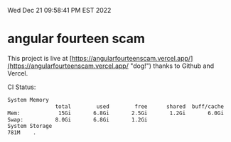 Wed Dec 21 09:58:41 PM EST 2022

# angular fourteen scam


This project is live at [https://angularfourteenscam.vercel.app/](https://angularfourteenscam.vercel.app/ "dog!") thanks to Github and Vercel.

CI Status: 

```bash
System Memory
               total        used        free      shared  buff/cache   available
Mem:            15Gi       6.8Gi       2.5Gi       1.2Gi       6.0Gi       6.7Gi
Swap:          8.0Gi       6.8Gi       1.2Gi
System Storage
781M	.
```
